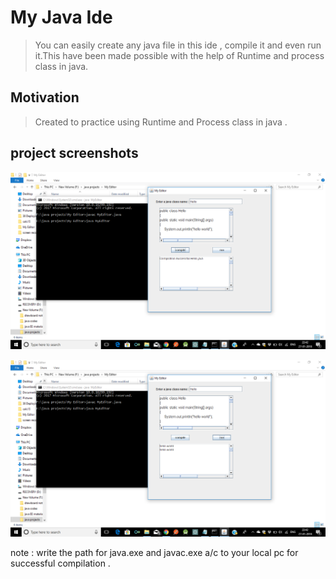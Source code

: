 # My Java Ide

> You can easily create any java file in this ide , compile it and even run it.This have been made possible
with the help of 
Runtime and process class in java.

## Motivation 
> Created to practice using Runtime and Process class in java .


## project screenshots

![alt ProjectScreenshots](https://raw.githubusercontent.com/dsc712/my-java-ide/master/screen1.png)


![alt ProjectScreenshots](https://raw.githubusercontent.com/dsc712/my-java-ide/master/screen2.png)

 note : write the path for java.exe and javac.exe a/c to your local pc for successful compilation .
